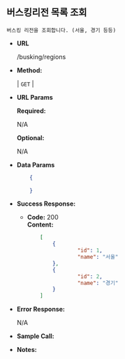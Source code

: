 **버스킹리전 목록 조회**
----
    버스킹 리전을 조회합니다. (서울, 경기 등등)

* **URL**

  /busking/regions

* **Method:**
  
  | `GET` |
  
*  **URL Params** 

   **Required:**
 
   N/A

   **Optional:**
 
   N/A

* **Data Params**

  ```json
      {
          
      }
  ```

* **Success Response:**
  

  * **Code:** 200 <br />
    **Content:** 
    ```json
        [
            {
                    "id": 1,
                    "name": "서울"
            },
            {
                    "id": 2,
                    "name": "경기"
            }
        ]
    ```
 
* **Error Response:**

  N/A

* **Sample Call:**


* **Notes:**

